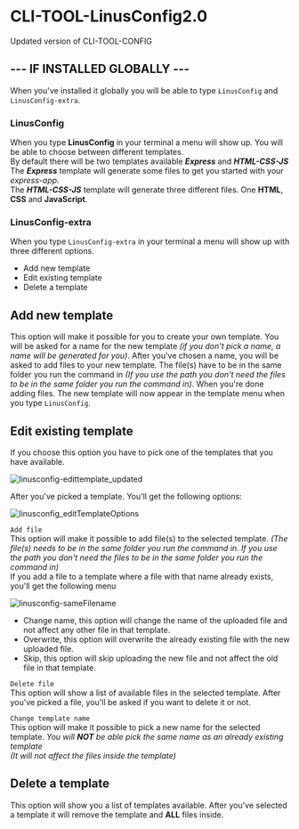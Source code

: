 # CLI-TOOL-LinusConfig2.0
Updated version of CLI-TOOL-CONFIG


## --- IF INSTALLED GLOBALLY --- 
When you've installed it globally you will be able to type ```LinusConfig``` and ```LinusConfig-extra```.

### LinusConfig
When you type **LinusConfig** in your terminal a menu will show up. You will be able to choose between different templates. <br/> By default there will be two templates available ***Express*** and ***HTML-CSS-JS*** <br/>
The ***Express*** template will generate some files to get you started with your *express-app*. <br/>
The ***HTML-CSS-JS*** template will generate three different files. One **HTML**, **CSS** and **JavaScript**.

### LinusConfig-extra
When you type ```LinusConfig-extra``` in your terminal a menu will show up with three different options.
  - Add new template
  - Edit existing template
  - Delete a template
 
## Add new template <br/>
This option will make it possible for you to create your own template. You will be asked for a name for the new template *(if you don't pick a name, a name will be generated for you)*.
After you've chosen a name, you will be asked to add files to your new template. The file(s) have to be in the same folder you run the command in *(If you use the path you don't need the files to be in the same folder you run the command in)*.
When you're done adding files. The new template will now appear in the template menu when you type ```LinusConfig```.

## Edit existing template <br/>
If you choose this option you have to pick one of the templates that you have available. <br/>

![linusconfig-edittemplate_updated](https://user-images.githubusercontent.com/64322505/134691031-5f85d908-d63c-4553-97d1-94cb4fcd75d5.png)



After you've picked a template.
You'll get the following options:

![linusconfig_editTemplateOptions](https://user-images.githubusercontent.com/64322505/134691862-5efd9d93-5ced-4ac7-b18a-c1f62afae774.png)



`Add file`\
This option will make it possible to add file(s) to the selected template. *(The file(s) needs to be in the same folder you run the command in. If you use the path you don't need the files to be in the same folder you run the command in)* <br/> If you add a file to a template where a file with that name already exists, you'll get the following menu <br/>

![linusconfig-sameFilename](https://user-images.githubusercontent.com/64322505/134518998-1e7cbead-74bf-44e5-9603-30fb4ef1ac50.png)

  - Change name, this option will change the name of the uploaded file and not affect any other file in that template.
  - Overwrite, this option will overwrite the already existing file with the new uploaded file.
  - Skip, this option will skip uploading the new file and not affect the old file in that template.



`Delete file`\
This option will show a list of available files in the selected template.
After you've picked a file, you'll be asked if you want to delete it or not.

`Change template name`\
This option will make it possible to pick a new name for the selected template.
*You will **NOT** be able pick the same name as an already existing template* <br/>
*(It will not affect the files inside the template)*

## Delete a template
This option will show you a list of templates available. After you've selected a template it will remove the template and **ALL** files inside.


